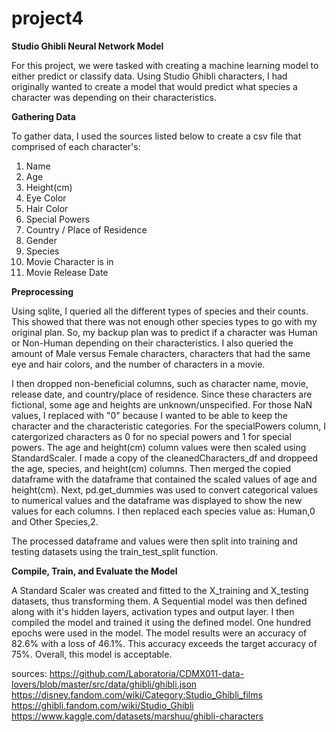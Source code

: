 # project4

<b>Studio Ghibli Neural Network Model</b>

For this project, we were tasked with creating a machine learning model to either predict or classify data. Using Studio Ghibli characters, I had originally wanted to create a model that would predict what species a character was depending on their characteristics.

<b>Gathering Data</b>

To gather data, I used the sources listed below to create a csv file that comprised of each character's:
1. Name
2. Age 
3. Height(cm) 
4. Eye Color
5. Hair Color
6. Special Powers
7. Country / Place of Residence
8. Gender
9. Species
10. Movie Character is in
11. Movie Release Date

<b>Preprocessing</b>

Using sqlite, I queried all the different types of species and their counts. This showed that there was not enough other species types to go with my original plan. So, my backup plan was to predict if a character was Human or Non-Human depending on their characteristics. I also queried the amount of Male versus Female characters, characters that had the same eye and hair colors, and the number of characters in a movie.

I then dropped non-beneficial columns, such as character name, movie, release date, and country/place of residence. Since these characters are fictional, some age and heights are unknown/unspecified. For those NaN values, I replaced with "0" because I wanted to be able to keep the character and the characteristic categories. For the specialPowers column, I catergorized characters as 0 for no special powers and 1 for special powers. The age and height(cm) column values were then scaled using StandardScaler. I made a copy of the cleanedCharacters_df and droppeed the age, species, and height(cm) columns. Then merged the copied dataframe with the dataframe that contained the scaled values of age and height(cm). Next, pd.get_dummies was used to convert categorical values to numerical values and the dataframe was displayed to show the new values for each columns. I then replaced each species value as: Human,0 and Other Species,2. 

The processed dataframe and values were then split into training and testing datasets using the train_test_split function. 

<b>Compile, Train, and Evaluate the Model</b>

A Standard Scaler was created and fitted to the X_training and X_testing datasets, thus transforming them. A Sequential model was then defined along with it's hidden layers, activation types and output layer. I then compiled the model and trained it using the defined model. One hundred epochs were used in the model. The model results were an accuracy of 82.6% with a loss of 46.1%. This accuracy exceeds the target accuracy of 75%. Overall, this model is acceptable.



sources: 
https://github.com/Laboratoria/CDMX011-data-lovers/blob/master/src/data/ghibli/ghibli.json 
https://disney.fandom.com/wiki/Category:Studio_Ghibli_films https://ghibli.fandom.com/wiki/Studio_Ghibli 
https://www.kaggle.com/datasets/marshuu/ghibli-characters
